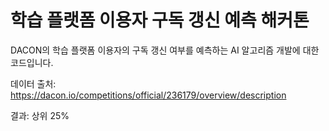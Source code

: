 # 학습 플랫폼 이용자 구독 갱신 예측 해커톤
DACON의 학습 플랫폼 이용자의 구독 갱신 여부를 예측하는 AI 알고리즘 개발에 대한 코드입니다.


데이터 출처: https://dacon.io/competitions/official/236179/overview/description


결과: 상위 25%
